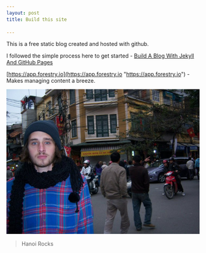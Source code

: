 ```yaml
---
layout: post
title: Build this site

---
```

This is a free static blog created and hosted with github.

I followed the simple process here to get started - [Build A Blog With Jekyll And GitHub Pages](https://www.smashingmagazine.com/2014/08/build-blog-jekyll-github-pages/ "Build A Blog With Jekyll And GitHub Pages")

[https://app.forestry.io](https://app.forestry.io "https://app.forestry.io") - Makes managing content a breeze.

![](/uploads/246921_10150211887361958_5435100_n.jpg)

> Hanoi Rocks